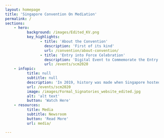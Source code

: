 ```yaml
---
layout: homepage
title: 'Singapore Convention On Mediation'
permalink: /
sections:
    - hero:
          background: /images/Edited_KV.png
          key_highlights:
                - title: 'About the Convention'
                  description: 'First of its kind'
                  url: /convention/about-convention/
                - title: 'Entry into Force Celebration'
                  description: 'Digital Event to Commemorate the Entry into Force of the Convention'
                  url: /events/scm2020
    - infopic:
          title: null
          subtitle: null
          description: 'In 2019, history was made when Singapore hosted the signing ceremony where 46 countries signed the Singapore Convention on Mediation, with more coming on board after. With Singapore, Fiji, Qatar, Saudi Arabia, Belarus and Ecuador now having deposited their respective instruments of ratification or approval, come celebrate with us as the Convention enters into force. <br><br>Date | Saturday, 12 September 2020 <br>Time | 0000hrs, GMT-4 NY Time (1200hrs GMT+8 SG Time)'
          url: /events/scm2020
          image: /images/Formal_Signatories_website_edited.jpg
          alt: 'alt text'
          button: 'Watch Here'
    - resources:
          title: Media
          subtitle: Newsroom
          button: 'Read More'
          url: media/

---
```



<!-- Type your notification here - the notification bar will not appear if this is empty. For other changes, refer to _data/homepage.yml to edit the homepage -->
<!-- This website is in beta - your valuable [feedback](https://form.sg/#!/forms/govtech/5a9ce876b3a3b6006e6b8335){:target="_blank"} will help us in improving it.-->
